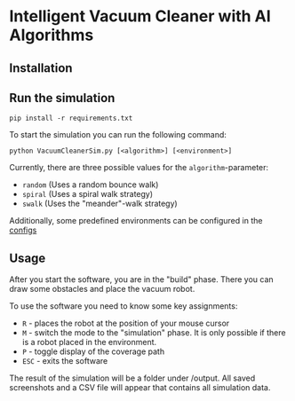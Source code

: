 # Intelligent Vacuum Cleaner with AI Algorithms

## Installation


## Run the simulation
```
pip install -r requirements.txt
```

To start the simulation you can run the following command:
```
python VacuumCleanerSim.py [<algorithm>] [<environment>]
```

Currently, there are three possible values for the `algorithm`-parameter:
* `random` (Uses a random bounce walk)
* `spiral` (Uses a spiral walk strategy)
* `swalk` (Uses the "meander"-walk strategy)

Additionally, some predefined environments can be configured in the [configs](conf/config.json)

## Usage

After you start the software, you are in the "build" phase. There you can draw some obstacles and place the vacuum robot.

To use the software you need to know some key assignments:

* `R` - places the robot at the position of your mouse cursor
* `M` - switch the mode to the "simulation" phase. It is only possible if there is a robot placed in the environment.
* `P` - toggle display of the coverage path
* `ESC` - exits the software

The result of the simulation will be a folder under /output. All saved screenshots and a CSV file will appear that contains all simulation data.

